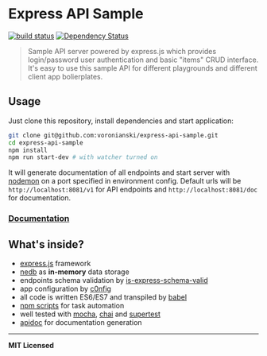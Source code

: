# Express API Sample

[![build status](http://img.shields.io/travis/voronianski/express-api-sample.svg?style=flat)](https://travis-ci.org/voronianski/express-api-sample.js)
[![Dependency Status](http://david-dm.org/voronianski/express-api-sample.svg)](http://david-dm.org/voronianski/express-api-sample)

> Sample API server powered by express.js which provides login/password user authentication and basic "items" CRUD interface. It's easy to use this sample API for different playgrounds and different client app bolierplates.

## Usage

Just clone this repository, install dependencies and start application:

```bash
git clone git@github.com:voronianski/express-api-sample.git
cd express-api-sample
npm install
npm run start-dev # with watcher turned on
```

It will generate documentation of all endpoints and start server with [nodemon]() on a port specified in environment config. Default urls will be `http://localhost:8081/v1` for API endpoints and `http://localhost:8081/doc` for documentation.

### [Documentation](https://github.com/voronianski/express-api-sample/blob/master/DOCUMENTATION.md)

## What's inside?

- [express.js](http://expressjs.com) framework
- [nedb](https://github.com/louischatriot/nedb) as **in-memory** data storage
- endpoints schema validation by [is-express-schema-valid](https://github.com/voronianski/is-express-schema-valid)
- app configuration by [c0nfig](https://github.com/voronianski/c0nfig)
- all code is written ES6/ES7 and transpiled by [babel](http://babeljs.io)
- [npm scripts](https://github.com/voronianski/express-api-sample/blob/master/package.json#L6) for task automation
- well tested with [mocha](http://mochajs.org), [chai](http://chaijs.com) and [supertest](https://github.com/visionmedia/supertest)
- [apidoc](http://apidocjs.com) for documentation generation

---

**MIT Licensed**
